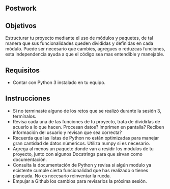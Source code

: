 ## Postwork

## Objetivos

Estructurar tu proyecto mediante el uso de módulos y paquetes, de tal manera que sus funcionalidades queden divididas y definidas en cada módulo. Puede ser necesario que cambies, agregues o reduzcas funciones, esta independencia ayuda a que el código sea mas entendible y manejable.

## Requisitos
* Contar con Python 3 instalado en tu equipo. 

## Instrucciones

* Si no terminaste alguno de los retos que se realizó durante la sesión 3, termínalos.
* Revisa cada una de las funciones de tu proyecto, trata de dividirlas de acuerlo a lo que hacen. Procesan datos? Imprimen en pantalla? Reciben información del usuario y revisan que sea correcta?
* Recuerda que las listas de Python no están optimizadas para manejar gran cantidad de datos númericos. Utiliza numpy si es necesario.
* Agrega al menos un paquete donde van a residir los módulos de tu proyecto, junto con algunos Docstrings para que sirvan como documentación. 
* Consulta la documentación de Python y revisa si algún modulo ya ecistente cumple cierta funcionalidad que has realizado o tienes planeada. No es necesario reinventar la rueda.
* Empujar a Github los cambios para revisarlos la próxima sesión.